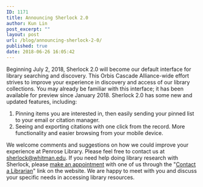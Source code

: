 ```yaml
---
ID: 1171
title: Announcing Sherlock 2.0
author: Kun Lin
post_excerpt: ""
layout: post
url: /blog/announcing-sherlock-2-0/
published: true
date: 2018-06-26 16:05:42
---
```

Beginning July 2, 2018, Sherlock 2.0 will become our default interface for library searching and discovery. This Orbis Cascade Alliance-wide effort strives to improve your experience in discovery and access of our library collections. You may already be familiar with this interface; it has been available for preview since January 2018. Sherlock 2.0 has some new and updated features, including:
<ol>
 	<li>Pinning items you are interested in, then easily sending your pinned list to your email or citation manager.</li>
 	<li>Seeing and exporting citations with one click from the record.
More functionality and easier browsing from your mobile device.</li>
</ol>
We welcome comments and suggestions on how we could improve your experience at Penrose Library. Please feel free to contact us at <a href="mailto:sherlock@whitman.edu">sherlock@whitman.edu</a>. If you need help doing library research with Sherlock, please <a href="https://library.whitman.edu/contact-a-librarian/">make an appointment</a> with one of us through the "<a href="https://library.whitman.edu/contact-a-librarian/">Contact a Librarian</a>" link on the website. We are happy to meet with you and discuss your specific needs in accessing library resources.